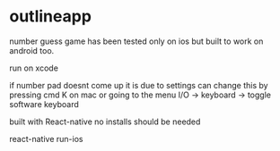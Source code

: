 # outlineapp

number guess game has been tested only on ios but built to work on android too.

run on xcode

if number pad doesnt come up it is due to settings can change this by pressing cmd K on mac or going to the menu
I/O -> keyboard -> toggle software keyboard

built with React-native no installs should be needed

react-native run-ios
